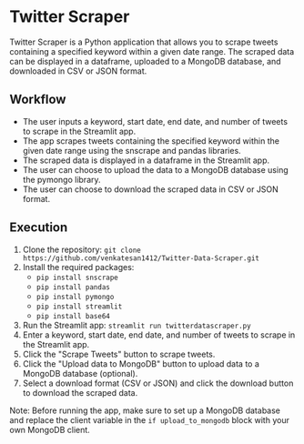 # Twitter Scraper

Twitter Scraper is a Python application that allows you to scrape tweets containing a specified keyword within a given date range. The scraped data can be displayed in a dataframe, uploaded to a MongoDB database, and downloaded in CSV or JSON format.

## Workflow

* The user inputs a keyword, start date, end date, and number of tweets to scrape in the Streamlit app.
* The app scrapes tweets containing the specified keyword within the given date range using the snscrape and pandas libraries.
* The scraped data is displayed in a dataframe in the Streamlit app.
* The user can choose to upload the data to a MongoDB database using the pymongo library.
* The user can choose to download the scraped data in CSV or JSON format.

## Execution

1. Clone the repository: `git clone https://github.com/venkatesan1412/Twitter-Data-Scraper.git`
2. Install the required packages: 
    * `pip install snscrape`
    * `pip install pandas`
    * `pip install pymongo`
    * `pip install streamlit`
    * `pip install base64`
3. Run the Streamlit app: `streamlit run twitterdatascraper.py`
4. Enter a keyword, start date, end date, and number of tweets to scrape in the Streamlit app.
5. Click the "Scrape Tweets" button to scrape tweets.
6. Click the "Upload data to MongoDB" button to upload data to a MongoDB database (optional).
7. Select a download format (CSV or JSON) and click the download button to download the scraped data.

Note: Before running the app, make sure to set up a MongoDB database and replace the client variable in the `if upload_to_mongodb` block with your own MongoDB client.

